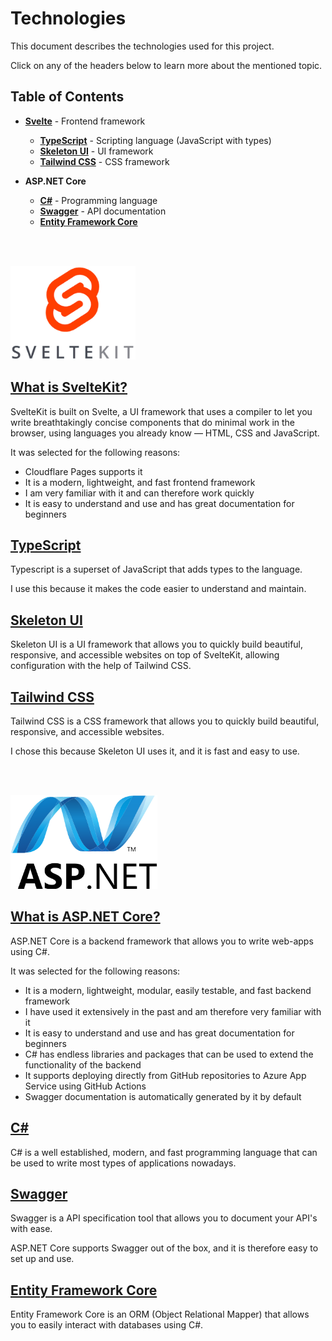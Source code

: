 # Technologies

This document describes the technologies used for this project.

Click on any of the headers below to learn more about the mentioned topic.

## Table of Contents

- [**Svelte**](#svelte) - Frontend framework

  - [**TypeScript**](#typescript) - Scripting language (JavaScript with types)
  - [**Skeleton UI**](#skeleton-ui) - UI framework
  - [**Tailwind CSS**](#tailwind-css) - CSS framework

- **ASP.NET Core**

  - [**C#**](#csharp) - Programming language
  - [**Swagger**](#swagger) - API documentation
  - [**Entity Framework Core**](#entity-framework-core)

<br><br>

<img src="static/SvelteKit_Logo.png" height="150" alt="Svelte Logo" />

<br>

## [What is SvelteKit?](https://svelte.dev/)

SvelteKit is built on Svelte, a UI framework that uses a compiler to let you write breathtakingly concise components that do minimal work in the browser, using languages you already know — HTML, CSS and JavaScript.

It was selected for the following reasons:

- Cloudflare Pages supports it
- It is a modern, lightweight, and fast frontend framework
- I am very familiar with it and can therefore work quickly
- It is easy to understand and use and has great documentation for beginners

## [TypeScript](https://www.typescriptlang.org/)

Typescript is a superset of JavaScript that adds types to the language.

I use this because it makes the code easier to understand and maintain.

## [Skeleton UI](https://www.skeleton.dev/)

Skeleton UI is a UI framework that allows you to quickly build beautiful, responsive, and accessible websites on top of SvelteKit, allowing configuration with the help of Tailwind CSS.

## [Tailwind CSS](https://tailwindcss.com/)

Tailwind CSS is a CSS framework that allows you to quickly build beautiful, responsive, and accessible websites.

I chose this because Skeleton UI uses it, and it is fast and easy to use.

<br><br>

<img src="static/ASP.NET_Core_Logo.png" height="150" alt="ASP.NET Core Logo" />

<br>

## [What is ASP.NET Core?](https://docs.microsoft.com/en-us/aspnet/core/introduction-to-aspnet-core)

ASP.NET Core is a backend framework that allows you to write web-apps using C#.

It was selected for the following reasons:

- It is a modern, lightweight, modular, easily testable, and fast backend framework
- I have used it extensively in the past and am therefore very familiar with it
- It is easy to understand and use and has great documentation for beginners
- C# has endless libraries and packages that can be used to extend the functionality of the backend
- It supports deploying directly from GitHub repositories to Azure App Service using GitHub Actions
- Swagger documentation is automatically generated by it by default

## [C#](https://learn.microsoft.com/en-us/dotnet/csharp/)

C# is a well established, modern, and fast programming language that can be used to write most types of applications nowadays.

## [Swagger](https://swagger.io/)

Swagger is a API specification tool that allows you to document your API's with ease.

ASP.NET Core supports Swagger out of the box, and it is therefore easy to set up and use.

## [Entity Framework Core](https://docs.microsoft.com/en-us/ef/core/)

Entity Framework Core is an ORM (Object Relational Mapper) that allows you to easily interact with databases using C#.
